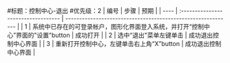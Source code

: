 #标题：控制中心-退出
#优先级：2
| 编号 | 步骤                                | 预期                                                         |
| ---- | :---------------------------------- | ------------------------------------------------------------ |
| 1    | 系统中已存在的可登录帐户，图形化界面登入系统，并打开“控制中心”界面的"设置"button | 成功打开 |
| 2    | 选中“退出"菜单左键单击 | 成功退出控制中心界面 |
| 3    | 重新打开控制中心，左键单击右上角“X”button | 成功退出控制中心界面 |
